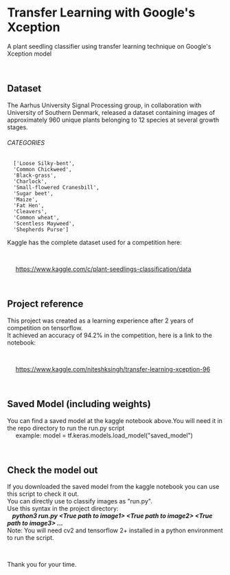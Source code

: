 # Transfer Learning with Google's Xception
A plant seedling classifier using transfer learning technique on Google's Xception model

&nbsp;

## Dataset
The Aarhus University Signal Processing group, in collaboration with University of Southern Denmark, released a dataset containing images of approximately 960 unique plants belonging to 12 species at several growth stages.  
###### CATEGORIES
      ['Loose Silky-bent',
      'Common Chickweed',
      'Black-grass',
      'Charlock',
      'Small-flowered Cranesbill',
      'Sugar beet',
      'Maize',
      'Fat Hen',
      'Cleavers',
      'Common wheat',
      'Scentless Mayweed',
      'Shepherds Purse']  
  
Kaggle has the complete dataset used for a competition here:  

&nbsp;

&nbsp;&nbsp;&nbsp;&nbsp; https://www.kaggle.com/c/plant-seedlings-classification/data  

&nbsp;

## Project reference
This project was created as a learning experience after 2 years of competition on tensorflow.  
It achieved an accuracy of 94.2% in the competition, here is a link to the notebook:  

&nbsp;
  
&nbsp;&nbsp;&nbsp;&nbsp; https://www.kaggle.com/niteshksingh/transfer-learning-xception-96  
   
&nbsp;
  
## Saved Model (including weights)
You can find a saved model at the kaggle notebook above.You will need it in the repo directory to run the run.py script  
&nbsp;&nbsp;&nbsp;&nbsp; example: model = tf.keras.models.load_model("saved_model")  

&nbsp;

## Check the model out
If you downloaded the saved model from the kaggle notebook you can use this script to check it out.  
You can directly use to classify images as "run.py".  
Use this syntax in the project directory:  
&nbsp;&nbsp; ***python3 run.py \<True path to image1\> \<True path to image2\> \<True path to image3\> ...***  
Note: You will need cv2 and tensorflow 2+ installed in a python environment to run the script.

&nbsp;
&nbsp;
&nbsp;
&nbsp;

Thank you for your time.
